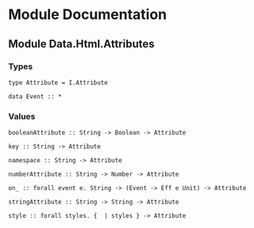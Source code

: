 # Module Documentation

## Module Data.Html.Attributes

### Types

    type Attribute = I.Attribute

    data Event :: *


### Values

    booleanAttribute :: String -> Boolean -> Attribute

    key :: String -> Attribute

    namespace :: String -> Attribute

    numberAttribute :: String -> Number -> Attribute

    on_ :: forall event e. String -> (Event -> Eff e Unit) -> Attribute

    stringAttribute :: String -> String -> Attribute

    style :: forall styles. {  | styles } -> Attribute



